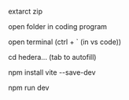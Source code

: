 extarct zip

open folder in coding program

open terminal (ctrl + ` (in vs code))

cd hedera... (tab to autofill)

npm install vite --save-dev

npm run dev
